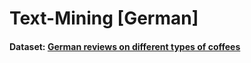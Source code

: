 # Text-Mining [German]

#### Dataset: [German reviews on different types of coffees](https://www.kaggle.com/datasets/mldado/german-online-reviewsratings-of-organic-coffee)
